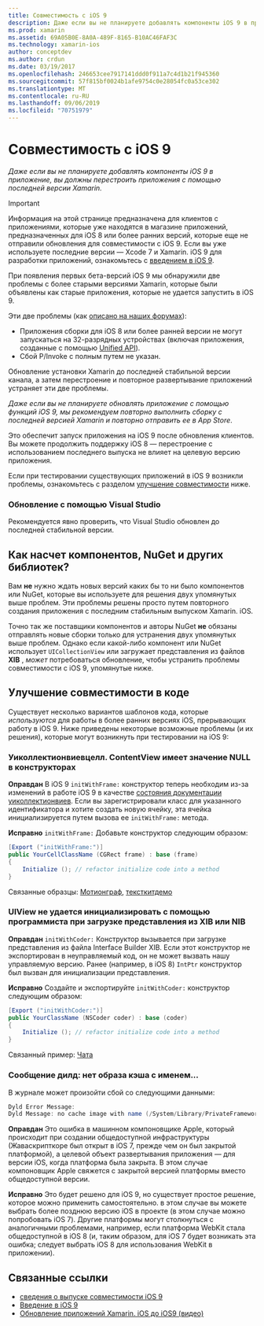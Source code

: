 ```yaml
---
title: Совместимость с iOS 9
description: Даже если вы не планируете добавлять компоненты iOS 9 в приложение, вы должны перестроить приложения с помощью последней версии Xamarin.
ms.prod: xamarin
ms.assetid: 69A05B0E-8A0A-489F-8165-B10AC46FAF3C
ms.technology: xamarin-ios
author: conceptdev
ms.author: crdun
ms.date: 03/19/2017
ms.openlocfilehash: 246653cee7917141ddd0f911a7c4d1b21f945360
ms.sourcegitcommit: 57f815bf0024b1afe9754c0e28054fc0a53ce302
ms.translationtype: MT
ms.contentlocale: ru-RU
ms.lasthandoff: 09/06/2019
ms.locfileid: "70751979"
---
```

# <a name="ios-9-compatibility"></a>Совместимость с iOS 9

_Даже если вы не планируете добавлять компоненты iOS 9 в приложение, вы должны перестроить приложения с помощью последней версии Xamarin._

> [!IMPORTANT]
> Информация на этой странице предназначена для клиентов с приложениями, которые уже находятся в магазине приложений, предназначенных для iOS 8 или более ранних версий, которые еще не отправили обновления для совместимости с iOS 9. Если вы уже используете последние версии — Xcode 7 и Xamarin. iOS 9 для разработки приложений, ознакомьтесь с [введением в iOS 9](~/ios/platform/introduction-to-ios9/index.md).

При появления первых бета-версий iOS 9 мы обнаружили две проблемы с более старыми версиями Xamarin, которые были объявлены как старые приложения, которые не удается запустить в iOS 9.

Эти две проблемы (как [описано на наших форумах](http://forums.xamarin.com/discussion/comment/131529/#Comment_131529)):

- Приложения сборки для iOS 8 или более ранней версии не могут запускаться на 32-разрядных устройствах (включая приложения, созданные с помощью [Unified API](~/cross-platform/macios/unified/index.md)).
- Сбой P/Invoke с полным путем не указан.

Обновление установки Xamarin до последней стабильной версии канала, а затем перестроение и повторное развертывание приложений устраняет эти две проблемы.

_Даже если вы не планируете обновлять приложение с помощью функций iOS 9, мы рекомендуем повторно выполнить сборку с последней версией Xamarin и повторно отправить ее в App Store_.

Это обеспечит запуск приложения на iOS 9 после обновления клиентов.
Вы можете продолжить поддержку iOS 8 — перестроение с использованием последнего выпуска не влияет на целевую версию приложения.

Если при тестировании существующих приложений в iOS 9 возникли проблемы, ознакомьтесь с разделом [улучшение совместимости](#compat) ниже.

### <a name="updating-with-visual-studio"></a>Обновление с помощью Visual Studio

Рекомендуется явно проверить, что Visual Studio обновлен до последней стабильной версии.

## <a name="what-about-components-nugets-and-other-libraries"></a>Как насчет компонентов, NuGet и других библиотек?

Вам **не** нужно ждать новых версий каких бы то ни было компонентов или NuGet, которые вы используете для решения двух упомянутых выше проблем.
Эти проблемы решены просто путем повторного создания приложения с последним стабильным выпуском Xamarin. iOS.

Точно так же поставщики компонентов и авторы NuGet **не** обязаны отправлять новые сборки только для устранения двух упомянутых выше проблем. Однако если какой-либо компонент или NuGet использует `UICollectionView` или загружает представления из файлов **XIB** , *может* потребоваться обновление, чтобы устранить проблемы совместимости с iOS 9, упомянутые ниже.

<a name="compat" />

## <a name="improving-compatibility-in-your-code"></a>Улучшение совместимости в коде

Существует несколько вариантов шаблонов кода, которые *используются* для работы в более ранних версиях iOS, прерывающих работу в iOS 9. Ниже приведены некоторые возможные проблемы (и их решения), которые могут возникнуть при тестировании на iOS 9:

### <a name="uicollectionviewcellcontentview-is-null-in-constructors"></a>Уиколлектионвиевцелл. ContentView имеет значение NULL в конструкторах

**Оправдан** В iOS 9 `initWithFrame:` конструктор теперь необходим из-за изменений в работе iOS 9 в качестве [состояния документации уиколлектионвиев](https://developer.apple.com/library/ios/documentation/UIKit/Reference/UICollectionView_class/#//apple_ref/occ/instm/UICollectionView/dequeueReusableCellWithReuseIdentifier:forIndexPath). Если вы зарегистрировали класс для указанного идентификатора и хотите создать новую ячейку, эта ячейка инициализируется путем вызова ее `initWithFrame:` метода.

**Исправно** `initWithFrame:` Добавьте конструктор следующим образом:

```csharp
[Export ("initWithFrame:")]
public YourCellClassName (CGRect frame) : base (frame)
{
    Initialize (); // refactor initialize code into a method
}
```

Связанные образцы: [Мотионграф](https://github.com/xamarin/monotouch-samples/commit/3c1b7a4170c001e7290db9babb2b7a6dddeb8bcb), [тексткитдемо](https://github.com/xamarin/monotouch-samples/commit/23ea01b37326963b5ebf68bbcc1edd51c66a28d6)

### <a name="uiview-fails-to-init-with-coder-when-loading-a-view-from-a-xibnib"></a>UIView не удается инициализировать с помощью программиста при загрузке представления из XIB или NIB

**Оправдан** `initWithCoder:` Конструктор вызывается при загрузке представления из файла Interface Builder XIB. Если этот конструктор не экспортирован в неуправляемый код, он не может вызвать нашу управляемую версию. Ранее (например, в iOS 8) `IntPtr` конструктор был вызван для инициализации представления.

**Исправно** Создайте и экспортируйте `initWithCoder:` конструктор следующим образом:

```csharp
[Export ("initWithCoder:")]
public YourClassName (NSCoder coder) : base (coder)
{
    Initialize (); // refactor initialize code into a method
}
```

Связанный пример: [Чата](https://github.com/xamarin/monotouch-samples/commit/7b81138d52e5f3f1aa3769fcb08f46122e9b6a88)

### <a name="dyld-message-no-cache-image-with-name"></a>Сообщение дилд: нет образа кэша с именем...

В журнале может произойти сбой со следующими данными:

```csharp
Dyld Error Message:
Dyld Message: no cache image with name (/System/Library/PrivateFrameworks/JavaScriptCore.framework/JavaScriptCore)
```

**Оправдан** Это ошибка в машинном компоновщике Apple, который происходит при создании общедоступной инфраструктуры (Жаваскрипткоре был открыт в iOS 7, прежде чем он был закрытой платформой), а целевой объект развертывания приложения — для версии iOS, когда платформа была закрыта. В этом случае компоновщик Apple свяжется с закрытой версией платформы вместо общедоступной версии.

**Исправно** Это будет решено для iOS 9, но существует простое решение, которое можно применить самостоятельно. в этом случае вы можете выбрать более позднюю версию iOS в проекте (в этом случае можно попробовать iOS 7). Другие платформы могут столкнуться с аналогичными проблемами, например, если платформа WebKit стала общедоступной в iOS 8 (и, таким образом, для iOS 7 будет возникать эта ошибка; следует выбрать iOS 8 для использования WebKit в приложении).

## <a name="related-links"></a>Связанные ссылки

- [сведения о выпуске совместимости iOS 9](https://releases.xamarin.com/ios-hotfix-for-ios-9-preview-xcode-6/)
- [Введение в iOS 9](~/ios/platform/introduction-to-ios9/index.md)
- [Обновление приложений Xamarin. iOS до iOS9 (видео)](https://university.xamarin.com/lightninglectures/Updating-your-XamariniOS-apps-to-iOS9)
